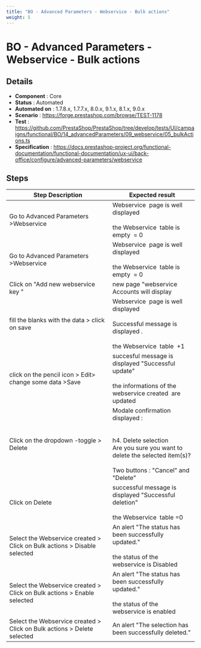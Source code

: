 ```yaml
---
title: "BO - Advanced Parameters - Webservice - Bulk actions"
weight: 5
---
```


# BO - Advanced Parameters - Webservice - Bulk actions
## Details
* **Component** : Core
* **Status** : Automated
* **Automated on** : 1.7.8.x, 1.7.7.x, 8.0.x, 9.1.x, 8.1.x, 9.0.x
* **Scenario** : https://forge.prestashop.com/browse/TEST-1178
* **Test** : https://github.com/PrestaShop/PrestaShop/tree/develop/tests/UI/campaigns/functional/BO/14_advancedParameters/09_webservice/05_bulkActions.ts
* **Specification** : https://docs.prestashop-project.org/functional-documentation/functional-documentation/ux-ui/back-office/configure/advanced-parameters/webservice

## Steps
| Step Description | Expected result |
| ----- | ----- |
| Go to Advanced Parameters >Webservice | Webservice  page is well displayed<br><br>the Webservice  table is empty  = 0 |
| Go to Advanced Parameters >Webservice | Webservice  page is well displayed<br><br>the Webservice  table is empty  = 0 |
| Click on "Add new webservice key " | new page "webservice Accounts will display |
| fill the blanks with the data > click on save | Webservice  page is well displayed<br><br>Successful message is displayed .<br><br>the Webservice  table  +1 |
| click on the pencil icon > Edit> change some data >Save | succesful message is displayed "Successful update"<br><br>the informations of the webservice created  are updated |
| Click on the dropdown -toggle > Delete | Modale confirmation displayed :<br><br> <br>h4. Delete selection<br>Are you sure you want to delete the selected item(s)?<br><br>Two buttons : "Cancel" and "Delete" |
| Click on Delete | successful message is displayed "Successful deletion"<br><br>the Webservice  table =0 |
| Select the Webservice created > Click on Bulk actions > Disable selected | An alert "The status has been successfully updated."<br><br>the status of the webservice is Disabled |
| Select the Webservice created > Click on Bulk actions > Enable selected | An alert "The status has been successfully updated."<br><br>the status of the webservice is enabled |
| Select the Webservice created > Click on Bulk actions > Delete selected | An alert "The selection has been successfully deleted." |
